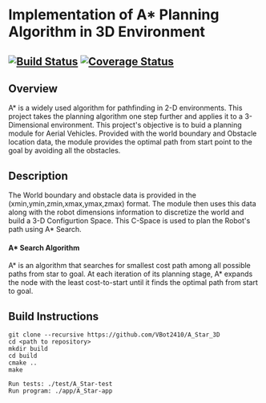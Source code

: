 # Implementation of A* Planning Algorithm in 3D Environment
[![Build Status](https://travis-ci.org/VBot2410/A_Star_3D.svg?branch=master)](https://travis-ci.org/VBot2410/A_Star_3D)
[![Coverage Status](https://coveralls.io/repos/github/VBot2410/A_Star_3D/badge.svg?branch=master)](https://coveralls.io/github/VBot2410/A_Star_3D?branch=master)
---

## Overview
A* is a widely used algorithm for pathfinding in 2-D environments. This project takes the planning algorithm one step further and applies it to a 3-Dimensional environment.
This project's objective is to buid a planning module for Aerial Vehicles. Provided with the world boundary and Obstacle location data, the module provides the optimal path from start point to the goal by avoiding all the obstacles.

## Description
The World boundary and obstacle data is provided in the (xmin,ymin,zmin,xmax,ymax,zmax) format. The module then uses this data along with the robot dimensions information to discretize the world and build a 3-D Configurtion Space. This C-Space is used to plan the Robot's path using A* Search.
#### A* Search Algorithm
A* is an algorithm that searches for smallest cost path among all possible paths from star to goal. At each iteration of its planning stage, A* expands the node with the least cost-to-start until it finds the optimal path from start to goal.

## Build Instructions
```
git clone --recursive https://github.com/VBot2410/A_Star_3D
cd <path to repository>
mkdir build
cd build
cmake ..
make

Run tests: ./test/A_Star-test
Run program: ./app/A_Star-app
```
